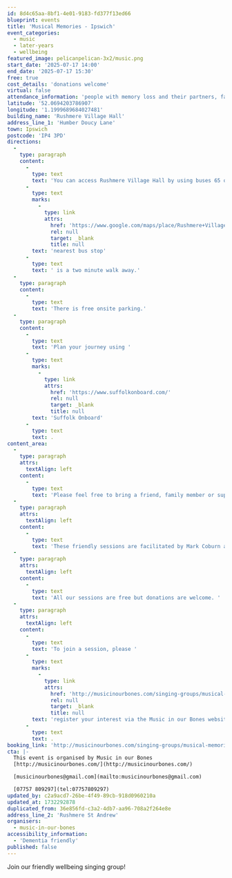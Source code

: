```yaml
---
id: 8d4c65aa-8bf1-4e01-9183-fd377f13ed66
blueprint: events
title: 'Musical Memories - Ipswich'
event_categories:
  - music
  - later-years
  - wellbeing
featured_image: pelicanpelican-3x2/music.png
start_date: '2025-07-17 14:00'
end_date: '2025-07-17 15:30'
free: true
cost_details: 'donations welcome'
virtual: false
attendance_information: 'people with memory loss and their partners, family members or close friends'
latitude: '52.0694203786907'
longitude: '1.1999689684027481'
building_name: 'Rushmere Village Hall'
address_line_1: 'Humber Doucy Lane'
town: Ipswich
postcode: 'IP4 3PD'
directions:
  -
    type: paragraph
    content:
      -
        type: text
        text: 'You can access Rushmere Village Hall by using buses 65 or 66. The '
      -
        type: text
        marks:
          -
            type: link
            attrs:
              href: 'https://www.google.com/maps/place/Rushmere+Village+Hall/@52.0693029,1.1954632,17z/data=!4m23!1m16!4m15!1m6!1m2!1s0x47d99f1ab05c3d81:0x9b2fdb1998414256!2sRushmere+Community+Hub!2m2!1d1.1999425!2d52.068996!1m6!1m2!1s0x47d99f053addd5e5:0x3db48323dc02f91b!2sPost+Box,+Rushmere+St+Andrew,+Ipswich+IP4+3PB!2m2!1d1.201398!2d52.067795!3e2!3m5!1s0x47d99f1abaf959bd:0xb3acc8eb7a3c4972!8m2!3d52.0692951!4d1.1999797!16s%2Fg%2F11bc73gqv3?entry=ttu&g_ep=EgoyMDI0MTExNy4wIKXMDSoASAFQAw%3D%3D'
              rel: null
              target: _blank
              title: null
        text: 'nearest bus stop'
      -
        type: text
        text: ' is a two minute walk away.'
  -
    type: paragraph
    content:
      -
        type: text
        text: 'There is free onsite parking.'
  -
    type: paragraph
    content:
      -
        type: text
        text: 'Plan your journey using '
      -
        type: text
        marks:
          -
            type: link
            attrs:
              href: 'https://www.suffolkonboard.com/'
              rel: null
              target: _blank
              title: null
        text: 'Suffolk Onboard'
      -
        type: text
        text: .
content_area:
  -
    type: paragraph
    attrs:
      textAlign: left
    content:
      -
        type: text
        text: 'Please feel free to bring a friend, family member or support worker with you! '
  -
    type: paragraph
    attrs:
      textAlign: left
    content:
      -
        type: text
        text: 'These friendly sessions are facilitated by Mark Coburn and Tracy Sharp and a team of wonderful singing volunteers. The sessions take place on the first and third Thursdays of the month.'
  -
    type: paragraph
    attrs:
      textAlign: left
    content:
      -
        type: text
        text: 'All our sessions are free but donations are welcome. '
  -
    type: paragraph
    attrs:
      textAlign: left
    content:
      -
        type: text
        text: 'To join a session, please '
      -
        type: text
        marks:
          -
            type: link
            attrs:
              href: 'http://musicinourbones.com/singing-groups/musical-memories/'
              rel: null
              target: _blank
              title: null
        text: 'register your interest via the Music in our Bones website'
      -
        type: text
        text: .
booking_link: 'http://musicinourbones.com/singing-groups/musical-memories/'
cta: |-
  This event is organised by Music in our Bones
  [http://musicinourbones.com/](http://musicinourbones.com/) 

  [musicinourbones@gmail.com](mailto:musicinourbones@gmail.com)

  [07757 809297](tel:07757809297)
updated_by: c2a9acd7-26be-4f49-89cb-918d0960210a
updated_at: 1732292878
duplicated_from: 36e856fd-c3a2-4db7-aa96-708a2f264e8e
address_line_2: 'Rushmere St Andrew'
organisers:
  - music-in-our-bones
accessibility_information:
  - 'Dementia friendly'
published: false
---
```

Join our friendly wellbeing singing group!